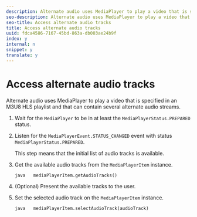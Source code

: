 ```yaml
---
description: Alternate audio uses MediaPlayer to play a video that is specified in an M3U8 HLS playlist and that can contain several alternate audio streams.
seo-description: Alternate audio uses MediaPlayer to play a video that is specified in an M3U8 HLS playlist and that can contain several alternate audio streams.
seo-title: Access alternate audio tracks
title: Access alternate audio tracks
uuid: fdca4586-7167-45bd-863a-db003ae24b9f
index: y
internal: n
snippet: y
translate: y
---
```


# Access alternate audio tracks

Alternate audio uses MediaPlayer to play a video that is specified in an M3U8 HLS playlist and that can contain several alternate audio streams.


1. Wait for the `MediaPlayer` to be in at least the `MediaPlayerStatus.PREPARED` status.
1. Listen for the `MediaPlayerEvent.STATUS_CHANGED` event with status `MediaPlayerStatus.PREPARED`.

   This step means that the initial list of audio tracks is available. 

1. Get the available audio tracks from the `MediaPlayerItem` instance.

   ```
   java   mediaPlayerItem.getAudioTracks()
   ```

1. (Optional) Present the available tracks to the user.
1. Set the selected audio track on the `MediaPlayerItem` instance.

   ```
   java   mediaPlayerItem.selectAudioTrack(audioTrack)
   ```

